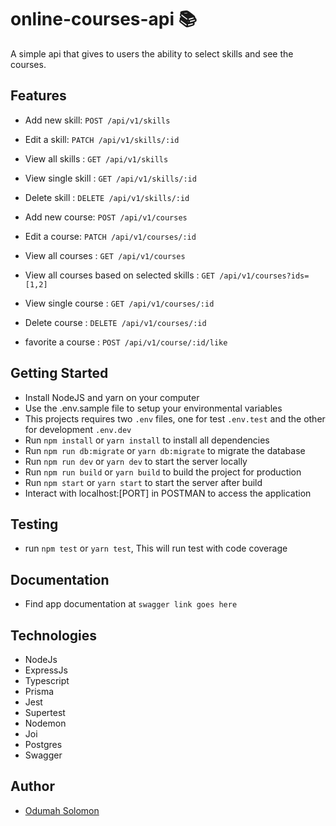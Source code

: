 # online-courses-api 📚

A simple api that gives to users the ability to select skills and see the courses.

## Features

- Add new skill: `POST /api/v1/skills`
- Edit a skill: `PATCH /api/v1/skills/:id`
- View all skills : `GET /api/v1/skills`
- View single skill : `GET /api/v1/skills/:id`
- Delete skill : `DELETE /api/v1/skills/:id`

- Add new course: `POST /api/v1/courses`
- Edit a course: `PATCH /api/v1/courses/:id`
- View all courses : `GET /api/v1/courses`
- View all courses based on selected skills : `GET /api/v1/courses?ids=[1,2]`
- View single course : `GET /api/v1/courses/:id`
- Delete course : `DELETE /api/v1/courses/:id`

- favorite a course : `POST /api/v1/course/:id/like`

## Getting Started

- Install NodeJS and yarn on your computer
- Use the .env.sample file to setup your environmental variables
- This projects requires two `.env` files, one for test `.env.test` and the other for development `.env.dev`
- Run `npm install` or `yarn install` to install all dependencies
- Run `npm run db:migrate` or `yarn db:migrate` to migrate the database
- Run `npm run dev` or `yarn dev` to start the server locally
- Run `npm run build` or `yarn build` to build the project for production
- Run `npm start` or `yarn start` to start the server after build
- Interact with localhost:[PORT] in POSTMAN to access the application

## Testing

- run `npm test` or `yarn test`, This will run test with code coverage

## Documentation

- Find app documentation at `swagger link goes here`

## Technologies

- NodeJs
- ExpressJs
- Typescript
- Prisma
- Jest
- Supertest
- Nodemon
- Joi
- Postgres
- Swagger

## Author

- [Odumah Solomon](https://github.com/slimsolz)

